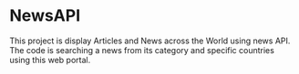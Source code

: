 # NewsAPI
This project is display Articles and News across the  World using news API.
The code is searching a news from its category and specific countries using this web portal.
